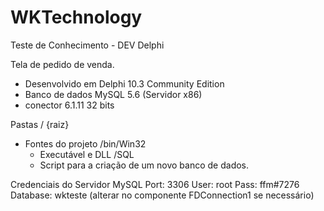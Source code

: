 # WKTechnology
Teste de Conhecimento - DEV Delphi

Tela de pedido de venda.
- Desenvolvido em Delphi 10.3 Community Edition
- Banco de dados MySQL 5.6 (Servidor x86)
- conector 6.1.11 32 bits

Pastas
/ {raiz}
  - Fontes do projeto
  /bin/Win32
    - Executável e DLL
  /SQL
    - Script para a criação de um novo banco de dados.
    
Credenciais do Servidor MySQL
Port: 3306
User: root
Pass: ffm#7276
Database: wkteste
(alterar no componente FDConnection1 se necessário)
